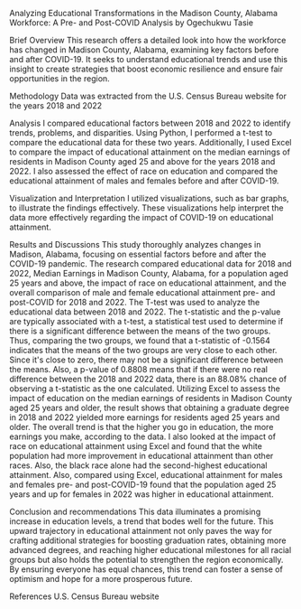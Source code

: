 Analyzing Educational Transformations in the Madison County, Alabama Workforce: A Pre- and Post-COVID Analysis 
                                            by Ogechukwu Tasie

Brief Overview
This research offers a detailed look into how the workforce has changed in Madison County, Alabama, examining key factors before and after COVID-19. It seeks to understand educational trends and use this insight to create strategies that boost economic resilience and ensure fair opportunities in the region. 

Methodology
Data was extracted from the  U.S. Census Bureau website for the years 2018 and 2022 

Analysis
I compared educational factors between 2018 and 2022 to identify trends, problems, and disparities. Using Python, I performed a t-test to compare the educational data for these two years. Additionally, I used Excel to compare the impact of educational attainment on the median earnings of residents in Madison County aged 25 and above for the years 2018 and 2022. I also assessed the effect of race on education and compared the educational attainment of males and females before and after COVID-19.

Visualization and Interpretation
I utilized visualizations, such as bar graphs, to illustrate the findings effectively. These visualizations help interpret the data more effectively regarding the impact of COVID-19 on educational attainment.

Results and Discussions
This study thoroughly analyzes changes in Madison, Alabama, focusing on essential factors before and after the COVID-19 pandemic. The research compared educational data for 2018 and 2022, Median Earnings in Madison County, Alabama, for a population aged 25 years and above, the impact of race on educational attainment, and the overall comparison of male and female educational attainment pre- and post-COVID for 2018 and 2022. The T-test was used to analyze the educational data between 2018 and 2022. The t-statistic and the p-value are typically associated with a t-test, a statistical test used to determine if there is a significant difference between the means of the two groups. Thus, comparing the two groups, we found that a t-statistic of -0.1564 indicates that the means of the two groups are very close to each other. Since it's close to zero, there may not be a significant difference between the means. Also, a p-value of 0.8808 means that if there were no real difference between the 2018 and 2022 data, there is an 88.08% chance of observing a t-statistic as the one calculated. Utilizing Excel to assess the impact of education on the median earnings of residents in Madison County aged 25 years and older, the result shows that obtaining a graduate degree in 2018 and 2022 yielded more earnings for residents aged 25 years and older. The overall trend is that the higher you go in education, the more earnings you make, according to the data. I also looked at the impact of race on educational attainment using Excel and found that the white population had more improvement in educational attainment than other races. Also, the black race alone had the second-highest educational attainment. Also, compared using Excel, educational attainment for males and females pre- and post-COVID-19 found that the population aged 25 years and up for females in 2022 was higher in educational attainment.

Conclusion and recommendations 
This data illuminates a promising increase in education levels, a trend that bodes well for the future. This upward trajectory in educational attainment not only paves the way for crafting additional strategies for boosting graduation rates, obtaining more advanced degrees, and reaching higher educational milestones for all racial groups but also holds the potential to strengthen the region economically. By ensuring everyone has equal chances, this trend can foster a sense of optimism and hope for a more prosperous future.

References
U.S. Census Bureau website 